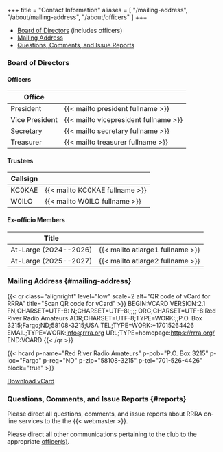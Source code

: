 +++
title = "Contact Information"
aliases = [ "/mailing-address", "/about/mailing-address", "/about/officers" ]
+++
* [Board of Directors](#board-of-directors) (includes officers)
* [Mailing Address](#mailing-address)
* [Questions, Comments, and Issue Reports](#reports)

### Board of Directors

#### Officers

| Office         |                                       |
| -------------- | ------------------------------------- |
| President      | {{< mailto president fullname >}}     |
| Vice President | {{< mailto vicepresident fullname >}} |
| Secretary      | {{< mailto secretary fullname >}}     |
| Treasurer      | {{< mailto treasurer fullname >}}     |

#### Trustees

| Callsign       |                                       |
| -------------- | ------------------------------------- |
| KC0KAE         | {{< mailto KC0KAE fullname >}}        |
| W0ILO          | {{< mailto W0ILO fullname >}}         |

#### Ex-officio Members

<!--* None for 2021-->
<!--| President (2019-2022) | {{< mailto W0JPJ fullname >}}    | -->

| Title                 |                                  |
| --------------------- |--------------------------------- |
| At-Large (2024--2026) | {{< mailto atlarge1 fullname >}} |
| At-Large (2025--2027) | {{< mailto atlarge2 fullname >}} |

### Mailing Address {#mailing-address}

{{< qr class="alignright" level="low" scale=2 alt="QR code of vCard for RRRA" title="Scan QR code for vCard"  >}}
BEGIN:VCARD
VERSION:2.1
FN;CHARSET=UTF-8:
N;CHARSET=UTF-8:;;;;
ORG;CHARSET=UTF-8:Red River Radio Amateurs
ADR;CHARSET=UTF-8;TYPE=WORK:;;P.O. Box 3215;Fargo;ND;58108-3215;USA
TEL;TYPE=WORK:+17015264426
EMAIL;TYPE=WORK:info@rrra.org
URL;TYPE=homepage:https://rrra.org/
END:VCARD
{{< /qr >}}

{{< hcard p-name="Red River Radio Amateurs" p-pob="P.O. Box 3215" p-loc="Fargo" p-reg="ND" p-zip="58108-3215" p-tel="701-526-4426" block="true" >}}

<span class="genericons-neue genericons-neue-download"></span> [Download vCard](data:text/vcard;charset=utf-8;base64,QkVHSU46VkNBUkQNClZFUlNJT046Mi4xDQpGTjtDSEFSU0VUPVVURi04Og0KTjtDSEFSU0VUPVVURi04Ojs7OzsNCk9SRztDSEFSU0VUPVVURi04OlJlZCBSaXZlciBSYWRpbyBBbWF0ZXVycw0KQURSO0NIQVJTRVQ9VVRGLTg7VFlQRT1XT1JLOjs7UC5PLiBCb3ggMzIxNTtGYXJnbztORDs1ODEwOC0zMjE1O1VTQQ0KVEVMO1RZUEU9V09SSzorMTcwMTUyNjQ0MjYNCkVNQUlMO1RZUEU9V09SSzppbmZvQHJycmEub3JnDQpVUkw7VFlQRT1ob21lcGFnZTpodHRwczovL3JycmEub3JnLw0KRU5EOlZDQVJE)

 
### Questions, Comments, and Issue Reports {#reports}

Please direct all questions, comments, and issue reports about 
RRRA on-line services to the the {{< webmaster >}}.

Please direct all other communications pertaining to the club to the
appropriate [officer\(s\)](#officers).
